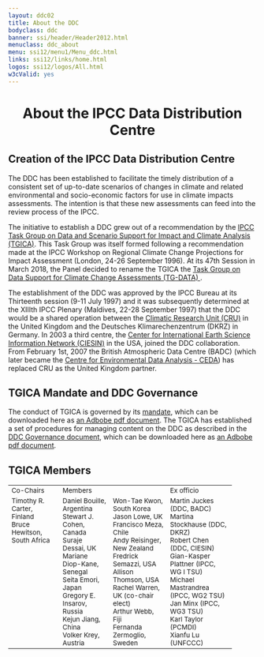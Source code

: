 ```yaml
---
layout: ddc02
title: About the DDC
bodyclass: ddc
banner: ssi/header/Header2012.html
menuclass: ddc_about
menu: ssi12/menu1/Menu_ddc.html
links: ssi12/links/home.html
logos: ssi12/logos/All.html
w3cValid: yes
---
```

<div id="pagetitle">
  <h1 align="center">About the IPCC Data Distribution Centre</h1>
</div>
  <!-- End of Page Title Block -->

<div id="content">
  
  <p></p>
    
  <h2> Creation of the IPCC Data Distribution Centre</h2>
  
  <p>	The DDC has been established to facilitate the timely distribution of a consistent set of
  up-to-date scenarios of changes in climate and related environmental and socio-economic factors for
  use in climate impacts assessments. The intention is that these new assessments can feed into the
  review process of the IPCC.</p>
  
  <p>	The initiative to establish a DDC grew out of a recommendation by the
  <a href="http://www.ipcc.ch/activities/tgica.shtml" target="new">
  IPCC Task Group on Data and Scenario Support for Impact and Climate Analysis (TGICA)</a>.
  This Task Group was itself formed following a recommendation made at the IPCC Workshop on
  Regional Climate Change Projections for Impact Assessment (London, 24-26 September 1996).
At its 47th Session in March 2018, the Panel decided to rename the TGICA the
 <a href="https://www.ipcc.ch/task-group-on-data-and-scenario-support-for-impact-and-climate-analysis-tgica"/>
Task Group on Data Support for Climate Change Assessments (TG-DATA)
</a>.
</p>
  
  <p>	The establishment of the DDC was approved by the IPCC Bureau at its Thirteenth session
  (9-11 July 1997) and it was subsequently determined at the XIIIth IPCC Plenary (Maldives, 22-28
  September 1997) that the DDC would be a shared operation between the
  <a href="http://www.cru.uea.ac.uk" target="new">Climatic Research Unit (CRU)</a> in the
  United Kingdom and the Deutsches Klimarechenzentrum (DKRZ) in Germany. In 2003 a third centre,
  the <a href="http://www.ciesin.columbia.edu/" target="new">Center for International Earth Science
  Information Network (CIESIN)</a> in the USA, joined the DDC collaboration.
  From February 1st, 2007 the British Atmospheric Data Centre (BADC) (which later became the
<a href="http://ceda.ac.uk" target="new">Centre for Environmental Data Analysis - CEDA</a>)
  has replaced CRU as the United Kingdom partner.</p>
  
  <h2> TGICA Mandate and DDC Governance</h2>
  
  <p>The conduct of TGICA is governed by its
  <a href="/docs/TGICA_Mandate_031207.htm">mandate</a>, which
  can be downloaded here as <a href="/docs/TGICA_Mandate_031207.pdf">an Adbobe pdf document</a>.
  The TGICA has established a set of procedures for
  managing content on the DDC as described in the
  <a href="/docs/TGICA_DDC_Governance_2012feb08.html">DDC Governance document</a>, which
  can be downloaded here as <a href="/docs/TGICA_DDC_Governance_2012feb08.pdf">an Adbobe pdf document</a>.
  </p>
  
  <h2> TGICA Members</h2>
 
  <table align="center" style="width:90%;font-size:95%;">
  <tr>
  <td class="odd-table-column"> Co-Chairs </td>
  <td class="even-table-column">     Members </td>
  <td class="even-table-column">      </td>
  <td class="odd-table-column"> Ex officio  </td>
  </tr>
 <tr>
  <td class="odd-table-column" valign="top">
 Timothy R. Carter, Finland<br/>
 Bruce Hewitson, South Africa<br/>
  </td>
 <td class="even-table-column"> 
 Daniel Bouille, Argentina<br/>
 Stewart J. Cohen, Canada<br/>
 Suraje Dessai, UK<br/>
 Mariane Diop-Kane, Senegal<br/>
 Seita Emori, Japan<br/>
 Gregory E. Insarov, Russia<br/>
 Kejun Jiang, China<br/>
 Volker Krey, Austria<br/>
 </td>
 <td class="even-table-column"> 
 Won-Tae Kwon, South Korea<br/>
 Jason Lowe, UK<br/>
 Francisco Meza, Chile<br/>
 Andy Reisinger, New Zealand<br/>
 Fredrick Semazzi, USA<br/>
 Allison Thomson, USA<br/>
 Rachel Warren, UK (co-chair elect)<br/>
 Arthur Webb, Fiji<br/>
 Fernanda Zermoglio, Sweden</td>
 <td class="odd-table-column">
  Martin Juckes (DDC, BADC)  <br/>
  Martina Stockhause (DDC, DKRZ) <br/>
  Robert Chen (DDC, CIESIN) <br/>
Gian-Kasper Plattner (IPCC, WG I TSU)<br/>
 Michael Mastrandrea (IPCC, WG2 TSU)<br/>
 Jan Minx (IPCC, WG3 TSU)<br/>
 Karl Taylor (PCMDI)<br/> 
 Xianfu Lu (UNFCCC)</td></tr>
 </table>
 
  
  
</div>  
  
 
  
  <!-- end of center column -->
